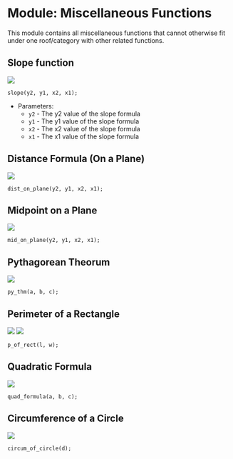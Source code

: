 # Module: Miscellaneous Functions
This module contains all miscellaneous functions that cannot otherwise fit under one roof/category with other related functions.

## Slope function
![][slope]
```
slope(y2, y1, x2, x1);
```
- Parameters:
    - `y2` - The y2 value of the slope formula
    - `y1` - The y1 value of the slope formula
    - `x2` - The x2 value of the slope formula
    - `x1` - The x1 value of the slope formula
    
## Distance Formula (On a Plane)
![][distplane]
```
dist_on_plane(y2, y1, x2, x1);
```

## Midpoint on a Plane
![][midplane]
```
mid_on_plane(y2, y1, x2, x1);
```

## Pythagorean Theorum
![][pythm]
```
py_thm(a, b, c);
```

## Perimeter of a Rectangle
![][perirect]
![][perirect2]
```
p_of_rect(l, w);
```

## Quadratic Formula
![][quadform]
```
quad_formula(a, b, c);
```

## Circumference of a Circle
![][circum]
```
circum_of_circle(d);
```

[slope]: https://github.com/ChristoffenOSWorks/libalgebra-rs/blob/master/docs/images/slope.gif
[distplane]: https://github.com/ChristoffenOSWorks/libalgebra-rs/blob/master/docs/images/distance_plane.gif
[midplane]: https://github.com/ChristoffenOSWorks/libalgebra-rs/blob/master/docs/images/mid_on_plane.gif
[pythm]: https://github.com/ChristoffenOSWorks/libalgebra-rs/blob/master/docs/images/py_thm.gif
[perirect]: https://github.com/ChristoffenOSWorks/libalgebra-rs/blob/master/docs/images/p_of_rect.gif
[perirect2]: https://github.com/ChristoffenOSWorks/libalgebra-rs/blob/master/docs/images/p_of_rect_2.gif
[quadform]: https://github.com/ChristoffenOSWorks/libalgebra-rs/blob/master/docs/images/quad_formula.gif
[circum]: https://github.com/ChristoffenOSWorks/libalgebra-rs/blob/master/docs/images/circum_of_circ_1.gif

